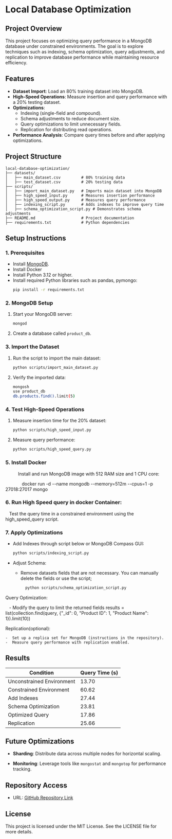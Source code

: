 # Local Database Optimization

## **Project Overview**

This project focuses on optimizing query performance in a MongoDB database under constrained environments. The goal is to explore techniques such as indexing, schema optimization, query adjustments, and replication to improve database performance while maintaining resource efficiency.

## **Features**

- **Dataset Import**: Load an 80% training dataset into MongoDB.
- **High-Speed Operations**: Measure insertion and query performance with a 20% testing dataset.
- **Optimizations**:
  - Indexing (single-field and compound).
  - Schema adjustments to reduce document size.
  - Query optimizations to limit unnecessary fields.
  - Replication for distributing read operations.
- **Performance Analysis**: Compare query times before and after applying optimizations.

## **Project Structure**

```
local-database-optimization/
├── datasets/
│   ├── main_dataset.csv         # 80% training data
│   ├── test_dataset.csv         # 20% testing data
├── scripts/
│   ├── import_main_dataset.py   # Imports main dataset into MongoDB
│   ├── high_speed_input.py      # Measures insertion performance
│   ├── high_speed_output.py     # Measures query performance
│   ├── indexing_script.py       # Adds indexes to improve query time
│   ├── schema_optimization_script.py # Demonstrates schema adjustments
├── README.md                    # Project documentation
├── requirements.txt             # Python dependencies
```

## **Setup Instructions**

### **1. Prerequisites**

- Install [MongoDB](https://www.mongodb.com/docs/manual/installation/).
- Install Docker
- Install Python 3.12 or higher.
- Install required Python libraries such as pandas, pymongo:
  ```bash
  pip install -r requirements.txt
  ```

### **2. MongoDB Setup**

1. Start your MongoDB server:
   ```bash
   mongod
   ```
2. Create a database called `product_db`.

### **3. Import the Dataset**

1. Run the script to import the main dataset:
   ```bash
   python scripts/import_main_dataset.py
   ```
2. Verify the imported data:
   ```bash
   mongosh
   use product_db
   db.products.find().limit(5)
   ```

### **4. Test High-Speed Operations**

1. Measure insertion time for the 20% dataset:
   ```bash
   python scripts/high_speed_input.py
   ```
2. Measure query performance:
   ```bash
   python scripts/high_speed_query.py
   ```

### **5. Install Docker**

          Install and run MongoDB image with 512 RAM size and 1 CPU core:

             docker run -d --name mongodb --memory=512m --cpus=1 -p 27018:27017 mongo

### **6. Run High Speed query in docker Container:**

   Test the query time in a constrained environment using the high_speed_query script.


### **7. Apply Optimizations**

- Add Indexes through script below or MongoDB Compass GUI:

  ```bash
  python scripts/indexing_script.py
  ```

- Adjust Schema:

  - Remove datasets fields that are not necessary. You can manually delete the fields or use the script;
    ```bash
      python scripts/schema_optimization_script.py
    ```

Query Optimization: 

   - Modify the query to limit the returned fields
        results = list(collection.find(query, {"\_id": 0, "Product ID": 1, "Product Name": 1}).limit(10))

Replication(optional): 

    -  Set up a replica set for MongoDB (instructions in the repository).
    -  Measure query performance with replication enabled.

## **Results**

| **Condition**             | **Query Time (s)** |
| ------------------------- | ------------------ |
| Unconstrained Environment | 13.70              |
| Constrained Environment   | 60.62              |
| Add Indexes               | 27.44              |
| Schema Optimization       | 23.81              |
| Optimized Query           | 17.86              |
| Replication               | 25.66              |

## **Future Optimizations**

- **Sharding**: Distribute data across multiple nodes for horizontal scaling.

- **Monitoring**: Leverage tools like `mongostat` and `mongotop` for performance tracking.

## **Repository Access**

- URL: [GitHub Repository Link](https://github.com/obandeh/local-database-optimization)


## **License**

This project is licensed under the MIT License. See the LICENSE file for more details.

